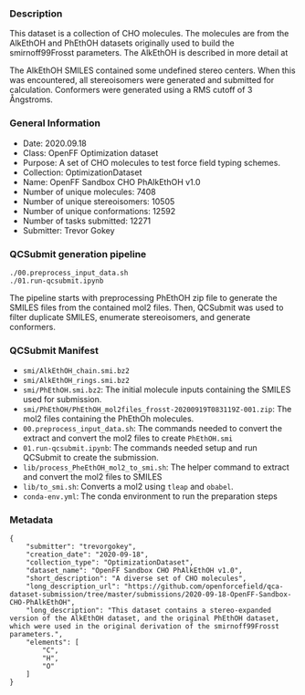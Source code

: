 ### Description

This dataset is a collection of CHO molecules.
The molecules are from the AlkEthOH and PhEthOH datasets originally used to build the smirnoff99Frosst parameters. The AlkEthOH is described in more detail at [](https://chemrxiv.org/articles/ChemPer_An_Open_Source_Tool_for_Automatically_Generating_SMIRKS_Patterns/8304578/1)

The AlkEthOH SMILES contained some undefined stereo centers.
When this was encountered, all stereoisomers were generated and submitted for calculation.
Conformers were generated using a RMS cutoff of 3 Ångstroms.

### General Information
 - Date: 2020.09.18
 - Class: OpenFF Optimization dataset
 - Purpose: A set of CHO molecules to test force field typing schemes.
 - Collection: OptimizationDataset
 - Name: OpenFF Sandbox CHO PhAlkEthOH v1.0
 - Number of unique molecules: 7408
 - Number of unique stereoisomers: 10505
 - Number of unique conformations: 12592
 - Number of tasks submitted: 12271
 - Submitter: Trevor Gokey
 
### QCSubmit generation pipeline

```
./00.preprocess_input_data.sh
./01.run-qcsubmit.ipynb
```

The pipeline starts with preprocessing PhEthOH zip file to generate the SMILES files from the contained mol2 files.
Then, QCSubmit was used to filter duplicate SMILES, enumerate stereoisomers, and generate conformers. 

### QCSubmit Manifest
 
- `smi/AlkEthOH_chain.smi.bz2`
- `smi/AlkEthOH_rings.smi.bz2`
- `smi/PhEthOH.smi.bz2`: The initial molecule inputs containing the SMILES used for submission.
- `smi/PhEthOH/PhEthOH_mol2files_frosst-20200919T083119Z-001.zip`: The mol2 files containing the PhEthOh molecules.
- `00.preprocess_input_data.sh`: The commands needed to convert the extract and convert the mol2 files to create `PhEthOH.smi`
- `01.run-qcsubmit.ipynb`: The commands needed setup and run QCSubmit to create the submission.
- `lib/process_PheEthOH_mol2_to_smi.sh`: The helper command to extract and convert the mol2 files to SMILES
- `lib/to_smi.sh`: Converts a mol2 using `tleap` and `obabel`.
- `conda-env.yml`: The conda environment to run the preparation steps

### Metadata

```
{
	"submitter": "trevorgokey",
	"creation_date": "2020-09-18",
	"collection_type": "OptimizationDataset",
	"dataset_name": "OpenFF Sandbox CHO PhAlkEthOH v1.0", 
	"short_description": "A diverse set of CHO molecules",
	"long_description_url": "https://github.com/openforcefield/qca-dataset-submission/tree/master/submissions/2020-09-18-OpenFF-Sandbox-CHO-PhAlkEthOH",
	"long_description": "This dataset contains a stereo-expanded version of the AlkEthOH dataset, and the original PhEthOH dataset, which were used in the original derivation of the smirnoff99Frosst parameters.",
	"elements": [
		"C",
		"H",
		"O"
	]
}
```

